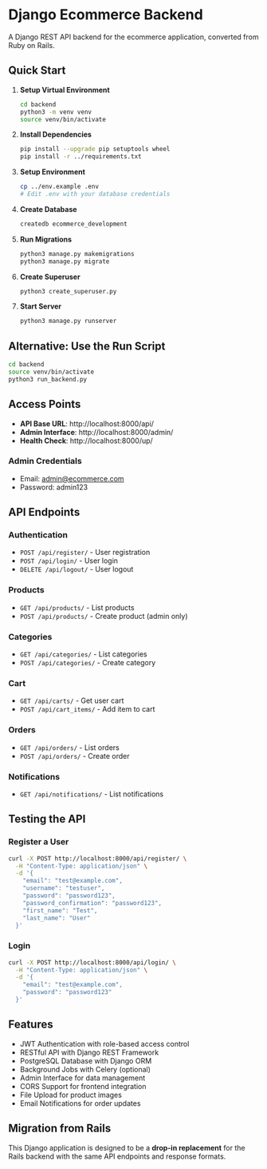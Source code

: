 # Django Ecommerce Backend

A Django REST API backend for the ecommerce application, converted from Ruby on Rails.

## Quick Start

1. **Setup Virtual Environment**
   ```bash
   cd backend
   python3 -m venv venv
   source venv/bin/activate
   ```

2. **Install Dependencies**
   ```bash
   pip install --upgrade pip setuptools wheel
   pip install -r ../requirements.txt
   ```

3. **Setup Environment**
   ```bash
   cp ../env.example .env
   # Edit .env with your database credentials
   ```

4. **Create Database**
   ```bash
   createdb ecommerce_development
   ```

5. **Run Migrations**
   ```bash
   python3 manage.py makemigrations
   python3 manage.py migrate
   ```

6. **Create Superuser**
   ```bash
   python3 create_superuser.py
   ```

7. **Start Server**
   ```bash
   python3 manage.py runserver
   ```

## Alternative: Use the Run Script

```bash
cd backend
source venv/bin/activate
python3 run_backend.py
```

## Access Points

- **API Base URL**: http://localhost:8000/api/
- **Admin Interface**: http://localhost:8000/admin/
- **Health Check**: http://localhost:8000/up/

### Admin Credentials
- Email: admin@ecommerce.com
- Password: admin123

## API Endpoints

### Authentication
- `POST /api/register/` - User registration
- `POST /api/login/` - User login
- `DELETE /api/logout/` - User logout

### Products
- `GET /api/products/` - List products
- `POST /api/products/` - Create product (admin only)

### Categories
- `GET /api/categories/` - List categories
- `POST /api/categories/` - Create category

### Cart
- `GET /api/carts/` - Get user cart
- `POST /api/cart_items/` - Add item to cart

### Orders
- `GET /api/orders/` - List orders
- `POST /api/orders/` - Create order

### Notifications
- `GET /api/notifications/` - List notifications

## Testing the API

### Register a User
```bash
curl -X POST http://localhost:8000/api/register/ \
  -H "Content-Type: application/json" \
  -d '{
    "email": "test@example.com",
    "username": "testuser",
    "password": "password123",
    "password_confirmation": "password123",
    "first_name": "Test",
    "last_name": "User"
  }'
```

### Login
```bash
curl -X POST http://localhost:8000/api/login/ \
  -H "Content-Type: application/json" \
  -d '{
    "email": "test@example.com",
    "password": "password123"
  }'
```

## Features

- JWT Authentication with role-based access control
- RESTful API with Django REST Framework
- PostgreSQL Database with Django ORM
- Background Jobs with Celery (optional)
- Admin Interface for data management
- CORS Support for frontend integration
- File Upload for product images
- Email Notifications for order updates

## Migration from Rails

This Django application is designed to be a **drop-in replacement** for the Rails backend with the same API endpoints and response formats. 